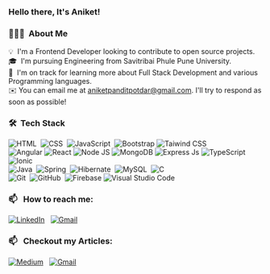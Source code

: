 ##

### Hello there, It's Aniket!   
  
### 👨🏻‍💻 &nbsp;About Me 

💡&nbsp; I'm a Frontend Developer looking to contribute to open source projects. \
🎓&nbsp; I'm pursuing Engineering from Savitribai Phule Pune University.\
🌱&nbsp; I'm on track for learning more about Full Stack Development and various Programming languages.\
✉️&nbsp;You can email me at aniketpanditpotdar@gmail.com. I'll try to respond as soon as possible!
<!--📄 &nbsp;You can check my [Resume](https://drive.google.com/file/d/1CqJoOAelUgnIOMNHqZAlMxR0F3nRoJuo/view?usp=sharing) for more details about work experience. -->


### 🛠 &nbsp;Tech Stack

![HTML](https://img.shields.io/badge/-HTML-05122A?style=for-the-badge&logo=HTML5)&nbsp; 
![CSS](https://img.shields.io/badge/-CSS-05122A?style=for-the-badge&logo=CSS3&logoColor=1572B6)&nbsp;
![JavaScript](https://img.shields.io/badge/-JavaScript-05122A?style=for-the-badge&logo=javascript)&nbsp;
![Bootstrap](https://img.shields.io/badge/-Bootstrap-05122A?style=for-the-badge&logo=bootstrap&logoColor=563D7C)
![Taiwind CSS](https://img.shields.io/badge/-Tailwind%20css-05122A?style=for-the-badge&logo=Tailwindcss&logoColor=blue)\
![Angular](https://img.shields.io/badge/-Angular-05122A?style=for-the-badge&logo=Angular&logoColor=red)
![React](https://img.shields.io/badge/-React-05122A?style=for-the-badge&logo=React&logoColor=blue)
![Node JS](https://img.shields.io/badge/Node.js-05122A?style=for-the-badge&logo=node.js&logoColor=green)
![MongoDB](https://img.shields.io/badge/-MongoDB-05122A?style=for-the-badge&logo=MongoDB&logoColor=green)
![Express Js](https://img.shields.io/badge/-Express.js-05122A?style=for-the-badge&logo=Express.js&logoColor=563D7C)
![TypeScript](https://img.shields.io/badge/-TypeScript-05122A?style=for-the-badge&logo=TypeScript&logoColor=blue)
![Ionic](https://img.shields.io/badge/-Ionic-05122A?style=for-the-badge&logo=Ionic&logoColor=blue)\
![Java](https://img.shields.io/badge/Java-05122A?style=for-the-badge&logo=openjdk&logoColor=FFA518)&nbsp;
![Spring](https://img.shields.io/badge/Spring-05122A?style=for-the-badge&logo=Spring&logoColor=green)&nbsp;
![Hibernate](https://img.shields.io/badge/Hibernate-05122A?style=for-the-badge&logo=Hibernate&logoColor=white)&nbsp;
![MySQL](https://img.shields.io/badge/MySQL-05122A?style=for-the-badge&logo=MySQL&logoColor=white)&nbsp;
![C](https://img.shields.io/badge/-C-05122A?style=for-the-badge&logo=C&logoColor=A8B9CC)&nbsp;\
![Git](https://img.shields.io/badge/-Git-05122A?style=for-the-badge&logo=git)&nbsp;
![GitHub](https://img.shields.io/badge/-GitHub-05122A?style=for-the-badge&logo=github)&nbsp;
![Firebase](https://img.shields.io/badge/-Firebase-05122A?style=for-the-badge&logo=Firebase&logoColor=yellow)
![Visual Studio Code](https://img.shields.io/badge/-Visual%20Studio%20Code-05122A?style=for-the-badge&logo=visual-studio-code&logoColor=007ACC)&nbsp;

### 📫 &nbsp; How to reach me:


<a href="https://www.linkedin.com/in/aniket-potdar/"><img alt="LinkedIn" src="https://img.shields.io/badge/linkedin%20-%230077B5.svg?&style=flat&logo=linkedin&logoColor=white"/></a> &nbsp;
<a href="mailto:aniketpanditpotdar@gmail.com"><img alt="Gmail" src="https://img.shields.io/badge/Gmail-D14836?style=flat&logo=gmail&logoColor=white" /></a> &nbsp;
&nbsp;

### 📫 &nbsp; Checkout my Articles:


<a href="https://medium.com/@aniketpanditpotdar"><img alt="Medium" src="https://img.shields.io/badge/Medium%20-%23000000.svg?&style=flat&logo=medium&logoColor=white"/></a> &nbsp;
<a href="https://dev.to/aniket_potdar"><img alt="Gmail" src="https://img.shields.io/badge/Dev.to-0A0A0A?logo=devdotto&logoColor=white" /></a> &nbsp;
&nbsp;
<!--
### &nbsp;Stats

![](https://leetcard.jacoblin.cool/aniket_potdar?ext=heatmap)

-->

